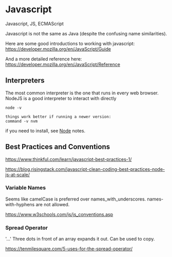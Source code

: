 # Javascript

Javascript, JS, ECMAScript

Javascript is not the same as Java (despite the confusing name similarities). 

Here are some good introductions to working with javascript:
https://developer.mozilla.org/en/JavaScript/Guide

And a more detailed reference here:
https://developer.mozilla.org/en/JavaScript/Reference


## Interpreters

The most common interpreter is the one that runs in every web browser. NodeJS is a good interpreter to interact with directly

```
node -v

things work better if running a newer version:
command -v nvm
```

if you need to install, see [Node](node.md) notes.


## Best Practices and Conventions

https://www.thinkful.com/learn/javascript-best-practices-1/

https://blog.risingstack.com/javascript-clean-coding-best-practices-node-js-at-scale/

### Variable Names

Seems like camelCase is preferred over names_with_underscores. names-with-hyphens are not allowed. 

https://www.w3schools.com/js/js_conventions.asp

### Spread Operator

'...' Three dots in front of an array expands it out. Can be used to copy. 

https://tenmilesquare.com/5-uses-for-the-spread-operator/


